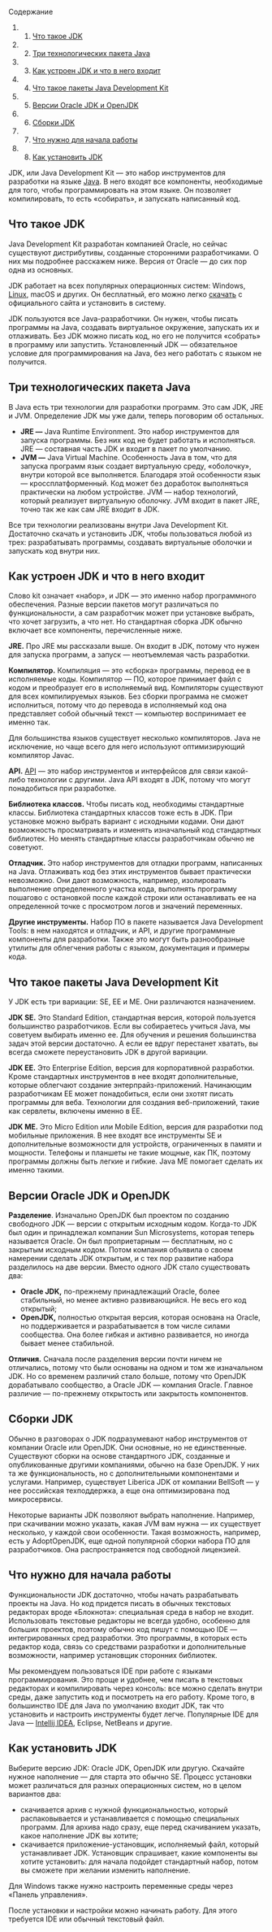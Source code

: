 Содержание

1. 1. [Что такое JDK](https://blog.skillfactory.ru/glossary/jdk/#что-такое-jdk)
2. 2. [Три технологических пакета Java](https://blog.skillfactory.ru/glossary/jdk/#три-технологических-пакета-java)
3. 3. [Как устроен JDK и что в него входит](https://blog.skillfactory.ru/glossary/jdk/#как-устроен-jdk-и-что-в-него-входит)
4. 4. [Что такое пакеты Java Development Kit](https://blog.skillfactory.ru/glossary/jdk/#что-такое-пакеты-java-development-kit)
5. 5. [Версии Oracle JDK и OpenJDK](https://blog.skillfactory.ru/glossary/jdk/#версии-oracle-jdk-и-openjdk)
6. 6. [Сборки JDK](https://blog.skillfactory.ru/glossary/jdk/#сборки-jdk)
7. 7. [Что нужно для начала работы](https://blog.skillfactory.ru/glossary/jdk/#что-нужно-для-начала-работы)
8. 8. [Как установить JDK](https://blog.skillfactory.ru/glossary/jdk/#как-установить-jdk)

JDK, или Java Development Kit — это набор инструментов для разработки на языке [Java](https://blog.skillfactory.ru/java-komu-i-dlya-chego-nuzhen/). В него входят все компоненты, необходимые для того, чтобы программировать на этом языке. Он позволяет компилировать, то есть «собирать», и запускать написанный код.

## **Что такое JDK**

Java Development Kit разработан компанией Oracle, но сейчас существуют дистрибутивы, созданные сторонними разработчиками. О них мы подробнее расскажем ниже. Версия от Oracle — до сих пор одна из основных.

JDK работает на всех популярных операционных систем: Windows, [Linux](https://blog.skillfactory.ru/glossary/linux/), macOS и других. Он бесплатный, его можно легко [скачать](https://www.oracle.com/java/technologies/downloads/) с официального сайта и установить в систему.

JDK пользуются все Java-разработчики. Он нужен, чтобы писать программы на Java, создавать виртуальное окружение, запускать их и отлаживать. Без JDK можно писать код, но его не получится «собрать» в программу или запустить. Установленный JDK — обязательное условие для программирования на Java, без него работать с языком не получится.

## **Три технологических пакета Java**

В Java есть три технологии для разработки программ. Это сам JDK, JRE и JVM. Определение JDK мы уже дали, теперь поговорим об остальных.

- **JRE —** Java Runtime Environment. Это набор инструментов для запуска программы. Без них код не будет работать и исполняться. JRE — составная часть JDK и входит в пакет по умолчанию.
- **JVM —** Java Virtual Machine. Особенность Java в том, что для запуска программ язык создает виртуальную среду, «оболочку», внутри которой все выполняется. Благодаря этой особенности язык — кроссплатформенный. Код может без доработок выполняться практически на любом устройстве. JVM — набор технологий, который реализует виртуальную оболочку. JVM входит в пакет JRE, точно так же как сам JRE входит в JDK.

Все три технологии реализованы внутри Java Development Kit. Достаточно скачать и установить JDK, чтобы пользоваться любой из трех: разрабатывать программы, создавать виртуальные оболочки и запускать код внутри них.

## **Как устроен JDK и что в него входит**

Слово kit означает «набор», и JDK — это именно набор программного обеспечения. Разные версии пакетов могут различаться по функциональности, а сам разработчик может при установке выбрать, что хочет загрузить, а что нет. Но стандартная сборка JDK обычно включает все компоненты, перечисленные ниже.

**JRE.** Про JRE мы рассказали выше. Он входит в JDK, потому что нужен для запуска программ, а запуск — неотъемлемая часть разработки.

**Компилятор.** Компиляция — это «сборка» программы, перевод ее в исполняемые коды. Компилятор — ПО, которое принимает файл с кодом и преобразует его в исполняемый вид. Компиляторы существуют для всех компилируемых языков. Без сборки программа не сможет исполниться, потому что до перевода в исполняемый код она представляет собой обычный текст — компьютер воспринимает ее именно так.

Для большинства языков существует несколько компиляторов. Java не исключение, но чаще всего для него используют оптимизирующий компилятор Javac.

**API.** [API](https://blog.skillfactory.ru/glossary/api/) — это набор инструментов и интерфейсов для связи какой-либо технологии с другими. Java API входят в JDK, потому что могут понадобиться при разработке.

**Библиотека классов.** Чтобы писать код, необходимы стандартные классы. Библиотека стандартных классов тоже есть в JDK. При установке можно выбрать вариант с исходными кодами. Они дают возможность просматривать и изменять изначальный код стандартных библиотек. Но менять стандартные классы разработчикам обычно не советуют.

**Отладчик.** Это набор инструментов для отладки программ, написанных на Java. Отлаживать код без этих инструментов бывает практически невозможно. Они дают возможность, например, изолировать выполнение определенного участка кода, выполнять программу пошагово с остановкой после каждой строки или останавливать ее на определенной точке с просмотром логов и значений переменных.

**Другие инструменты.** Набор ПО в пакете называется Java Development Tools: в нем находятся и отладчик, и API, и другие программные компоненты для разработки. Также это могут быть разнообразные утилиты для облегчения работы с языком, документация и примеры кода.

## **Что такое пакеты Java Development Kit**

У JDK есть три вариации: SE, EE и ME. Они различаются назначением.

**JDK SE.** Это Standard Edition, стандартная версия, которой пользуется большинство разработчиков. Если вы собираетесь учиться Java, мы советуем выбирать именно ее. Для обучения и решения большинства задач этой версии достаточно. А если ее вдруг перестанет хватать, вы всегда сможете переустановить JDK в другой вариации.

**JDK EE.** Это Enterprise Edition, версия для корпоративной разработки. Кроме стандартных инструментов в нее входят дополнительные, которые облегчают создание энтерпрайз-приложений. Начинающим разработчикам EE может понадобиться, если они зхотят писать программы для веба. Технологии для создания веб-приложений, такие как сервлеты, включены именно в EE.

**JDK ME.** Это Micro Edition или Mobile Edition, версия для разработки под мобильные приложения. В нее входят все инструменты SE и дополнительные возможности для устройств, ограниченных в памяти и мощности. Телефоны и планшеты не такие мощные, как ПК, поэтому программы должны быть легкие и гибкие. Java ME помогает сделать их именно такими.

## **Версии Oracle JDK и OpenJDK**

**Разделение**. Изначально OpenJDK был проектом по созданию свободного JDK — версии с открытым исходным кодом. Когда-то JDK был один и принадлежал компании Sun Microsystems, которая теперь называется Oracle. Он был проприетарным — бесплатным, но с закрытым исходным кодом. Потом компания объявила о своем намерении сделать JDK открытым, и с тех пор развитие набора разделилось на две версии. Вместо одного JDK стало существовать два:

- **Oracle JDK,** по-прежнему принадлежащий Oracle, более стабильный, но менее активно развивающийся. Не весь его код открытый;
- **OpenJDK,** полностью открытая версия, которая основана на Oracle, но поддерживается и разрабатывается в том числе силами сообщества. Она более гибкая и активно развивается, но иногда бывает менее стабильной.

**Отличия.** Сначала после разделения версии почти ничем не отличались, потому что были основаны на одном и том же изначальном JDK. Но со временем различий стало больше, потому что OpenJDK дорабатывало сообщество, а Oracle JDK — компания Oracle. Главное различие — по-прежнему открытость или закрытость компонентов.

## **Сборки JDK**

Обычно в разговорах о JDK подразумевают набор инструментов от компании Oracle или OpenJDK. Они основные, но не единственные. Существуют сборки на основе стандартного JDK, созданные и опубликованные другими компаниями, обычно на базе OpenJDK. У них та же функциональность, но с дополнительными компонентами и услугами. Например, существует Liberica JDK от компании BellSoft — у нее российская техподдержка, а еще она оптимизирована под микросервисы.

Некоторые варианты JDK позволяют выбрать наполнение. Например, при скачивании можно указать, какая JVM вам нужна — их существует несколько, у каждой свои особенности. Такая возможность, например, есть у AdoptOpenJDK, еще одной популярной сборки набора ПО для разработчиков. Она распространяется под свободной лицензией.

## **Что нужно для начала работы**

Функциональности JDK достаточно, чтобы начать разрабатывать проекты на Java. Но код придется писать в обычных текстовых редакторах вроде «Блокнота»: специальная среда в набор не входит. Использовать текстовые редакторы не всегда удобно, особенно для больших проектов, поэтому обычно код пишут с помощью IDE — интегрированных сред разработки. Это программы, в которых есть редактор кода, связь со средствами разработки и дополнительные возможности, например установщик сторонних библиотек.

Мы рекомендуем пользоваться IDE при работе с языками программирования. Это проще и удобнее, чем писать в текстовых редакторах и компилировать через консоль: все можно сделать внутри среды, даже запустить код и посмотреть на его работу. Кроме того, в большинство IDE для Java по умолчанию входит JDK, так что установить и настроить инструменты будет легче. Популярные IDE для Java — [Intellij IDEA](https://blog.skillfactory.ru/glossary/intellij-idea/), Eclipse, NetBeans и другие.

## **Как установить JDK**

Выберите версию JDK: Oracle JDK, OpenJDK или другую. Скачайте нужное наполнение — для старта это обычно SE. Процесс установки может различаться для разных операционных систем, но в целом вариантов два:

- скачивается архив с нужной функциональностью, который распаковывается и устанавливается с помощью специальных программ. Для архива надо сразу, еще перед скачиванием указать, какое наполнение JDK вы хотите;
- скачивается приложение-установщик, исполняемый файл, который устанавливает JDK. Установщик спрашивает, какие компоненты вы хотите установить: для начала подойдет стандартный набор, потом вы сможете при желании изменить наполнение.

Для Windows также нужно настроить переменные среды через «Панель управления».

После установки и настройки можно начинать работу. Для этого требуется IDE или обычный текстовый файл.